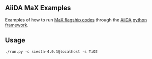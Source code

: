 AiiDA MaX Examples
-------------------

Examples of how to run [MaX flagship codes](http://www.max-centre.eu/flagship-codes/)
through the [AiiDA python framework](http://www.aiida.net/).

Usage
-----

```
./run.py -c siesta-4.0.1@localhost -s TiO2
```
